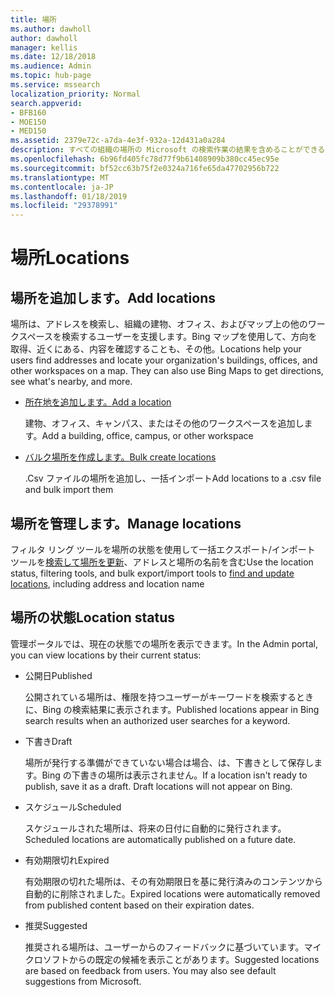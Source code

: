 ```yaml
---
title: 場所
ms.author: dawholl
author: dawholl
manager: kellis
ms.date: 12/18/2018
ms.audience: Admin
ms.topic: hub-page
ms.service: mssearch
localization_priority: Normal
search.appverid:
- BFB160
- MOE150
- MED150
ms.assetid: 2379e72c-a7da-4e3f-932a-12d431a0a284
description: すべての組織の場所の Microsoft の検索作業の結果を含めることができる方法の概要
ms.openlocfilehash: 6b96fd405fc78d77f9b61408909b380cc45ec95e
ms.sourcegitcommit: bf52cc63b75f2e0324a716fe65da47702956b722
ms.translationtype: MT
ms.contentlocale: ja-JP
ms.lasthandoff: 01/18/2019
ms.locfileid: "29378991"
---
```

# <a name="locations"></a><span data-ttu-id="1636e-103">場所</span><span class="sxs-lookup"><span data-stu-id="1636e-103">Locations</span></span>

## <a name="add-locations"></a><span data-ttu-id="1636e-104">場所を追加します。</span><span class="sxs-lookup"><span data-stu-id="1636e-104">Add locations</span></span>

<span data-ttu-id="1636e-p101">場所は、アドレスを検索し、組織の建物、オフィス、およびマップ上の他のワークスペースを検索するユーザーを支援します。Bing マップを使用して、方向を取得、近くにある、内容を確認することも、その他。</span><span class="sxs-lookup"><span data-stu-id="1636e-p101">Locations help your users find addresses and locate your organization's buildings, offices, and other workspaces on a map. They can also use Bing Maps to get directions, see what's nearby, and more.</span></span>
  
- [<span data-ttu-id="1636e-107">所在地を追加します。</span><span class="sxs-lookup"><span data-stu-id="1636e-107">Add a location</span></span>](add-a-location.md)
    
    <span data-ttu-id="1636e-108">建物、オフィス、キャンパス、またはその他のワークスペースを追加します。</span><span class="sxs-lookup"><span data-stu-id="1636e-108">Add a building, office, campus, or other workspace</span></span>
    
- [<span data-ttu-id="1636e-109">バルク場所を作成します。</span><span class="sxs-lookup"><span data-stu-id="1636e-109">Bulk create locations</span></span>](bulk-create-locations.md)
    
    <span data-ttu-id="1636e-110">.Csv ファイルの場所を追加し、一括インポート</span><span class="sxs-lookup"><span data-stu-id="1636e-110">Add locations to a .csv file and bulk import them</span></span>
    
## <a name="manage-locations"></a><span data-ttu-id="1636e-111">場所を管理します。</span><span class="sxs-lookup"><span data-stu-id="1636e-111">Manage locations</span></span>

<span data-ttu-id="1636e-112">フィルタ リング ツールを場所の状態を使用して一括エクスポート/インポート ツールを[検索して場所を更新](manage-locations.md)、アドレスと場所の名前を含む</span><span class="sxs-lookup"><span data-stu-id="1636e-112">Use the location status, filtering tools, and bulk export/import tools to [find and update locations](manage-locations.md), including address and location name</span></span>
  
## <a name="location-status"></a><span data-ttu-id="1636e-113">場所の状態</span><span class="sxs-lookup"><span data-stu-id="1636e-113">Location status</span></span>

<span data-ttu-id="1636e-114">管理ポータルでは、現在の状態での場所を表示できます。</span><span class="sxs-lookup"><span data-stu-id="1636e-114">In the Admin portal, you can view locations by their current status:</span></span>
  
- <span data-ttu-id="1636e-115">公開日</span><span class="sxs-lookup"><span data-stu-id="1636e-115">Published</span></span>
    
    <span data-ttu-id="1636e-116">公開されている場所は、権限を持つユーザーがキーワードを検索するときに、Bing の検索結果に表示されます。</span><span class="sxs-lookup"><span data-stu-id="1636e-116">Published locations appear in Bing search results when an authorized user searches for a keyword.</span></span>
    
- <span data-ttu-id="1636e-117">下書き</span><span class="sxs-lookup"><span data-stu-id="1636e-117">Draft</span></span>
    
    <span data-ttu-id="1636e-p102">場所が発行する準備ができていない場合は場合、は、下書きとして保存します。Bing の下書きの場所は表示されません。</span><span class="sxs-lookup"><span data-stu-id="1636e-p102">If a location isn't ready to publish, save it as a draft. Draft locations will not appear on Bing.</span></span>
    
- <span data-ttu-id="1636e-120">スケジュール</span><span class="sxs-lookup"><span data-stu-id="1636e-120">Scheduled</span></span>
    
    <span data-ttu-id="1636e-121">スケジュールされた場所は、将来の日付に自動的に発行されます。</span><span class="sxs-lookup"><span data-stu-id="1636e-121">Scheduled locations are automatically published on a future date.</span></span>
    
- <span data-ttu-id="1636e-122">有効期限切れ</span><span class="sxs-lookup"><span data-stu-id="1636e-122">Expired</span></span>
    
    <span data-ttu-id="1636e-123">有効期限の切れた場所は、その有効期限日を基に発行済みのコンテンツから自動的に削除されました。</span><span class="sxs-lookup"><span data-stu-id="1636e-123">Expired locations were automatically removed from published content based on their expiration dates.</span></span>
    
- <span data-ttu-id="1636e-124">推奨</span><span class="sxs-lookup"><span data-stu-id="1636e-124">Suggested</span></span>
    
    <span data-ttu-id="1636e-p103">推奨される場所は、ユーザーからのフィードバックに基づいています。マイクロソフトからの既定の候補を表示ことがあります。</span><span class="sxs-lookup"><span data-stu-id="1636e-p103">Suggested locations are based on feedback from users. You may also see default suggestions from Microsoft.</span></span>

  

